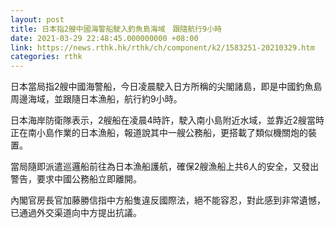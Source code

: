 ```yaml
---
layout: post
title: 日本指2艘中國海警船駛入釣魚島海域　跟隨航行9小時
date: 2021-03-29 22:48:45.000000000 +08:00
link: https://news.rthk.hk/rthk/ch/component/k2/1583251-20210329.htm
categories: rthk
---
```


日本當局指2艘中國海警船，今日凌晨駛入日方所稱的尖閣諸島，即是中國釣魚島周邊海域，並跟隨日本漁船，航行約9小時。

日本海岸防衛隊表示，2艘船在凌晨4時許，駛入南小島附近水域，並靠近2艘當時正在南小島作業的日本漁船，報道說其中一艘公務船，更搭載了類似機關炮的裝置。

當局隨即派遣巡邏船前往為日本漁船護航，確保2艘漁船上共6人的安全，又發出警告，要求中國公務船立即離開。

內閣官房長官加藤勝信指中方船隻違反國際法，絕不能容忍，對此感到非常遺憾，已通過外交渠道向中方提出抗議。
